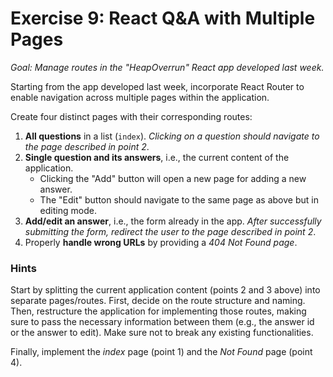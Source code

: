 # Exercise 9: React Q&A with Multiple Pages

_Goal: Manage routes in the "HeapOverrun" React app developed last week._

Starting from the app developed last week, incorporate React Router to enable navigation across multiple pages within the application.

Create four distinct pages with their corresponding routes:

  1. **All questions** in a list (`index`). _Clicking on a question should navigate to the page described in point 2_.
  2. **Single question and its answers**, i.e., the current content of the application.
      - Clicking the "Add" button will open a new page for adding a new answer.
      - The "Edit" button should navigate to the same page as above but in editing mode.
  3. **Add/edit an answer**, i.e., the form already in the app. _After successfully submitting the form, redirect the user to the page described in point 2_.
  4. Properly **handle wrong URLs** by providing a _404 Not Found page_.

### Hints

Start by splitting the current application content (points 2 and 3 above) into separate pages/routes. 
First, decide on the route structure and naming. Then, restructure the application for implementing those routes, making sure to pass the necessary information between them (e.g., the answer id or the answer to edit). Make sure not to break any existing functionalities.

Finally, implement the _index_ page (point 1) and the _Not Found_ page (point 4).
